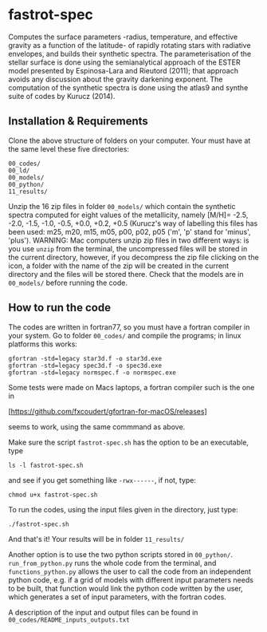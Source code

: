 # fastrot-spec
Computes the surface parameters -radius, temperature, and effective gravity as a function of the latitude- of rapidly rotating stars with radiative envelopes, and builds their synthetic spectra. The parameterisation of the stellar surface is done using the semianalytical approach of the ESTER model presented by Espinosa-Lara and Rieutord (2011); that approach avoids any discussion about the gravity darkening exponent. The computation of the synthetic spectra is done using the atlas9 and synthe suite of codes by Kurucz (2014).

## Installation & Requirements
 
Clone the above structure of folders on your computer. Your must have at the same level these five directories:

```
00_codes/
00_ld/
00_models/
00_python/
11_results/
```
Unzip the 16 zip files in folder ```00_models/``` which contain the synthetic spectra computed for eight values of the metallicity, namely [M/H]= -2.5, -2.0, -1.5, -1.0, -0.5, +0.0, +0.2, +0.5 (Kurucz's way of labelling this files has been used: m25, m20, m15, m05, p00, p02, p05 ('m', 'p' stand for 'minus', 'plus'). WARNING: Mac computers unzip zip files in two different ways: is you use ```unzip``` from the terminal, the uncompressed files will be stored in the current directory, however, if you decompress the zip file clicking on the icon, a folder with the name of the zip will be created in the current directory and the files will be stored there. Check that the models are in ```00_models/``` before running the code.

## How to run the code

The codes are written in fortran77, so you must have a fortran compiler in your system. Go to folder ```00_codes/``` and compile the programs; in linux platforms this works:

```
gfortran -std=legacy star3d.f -o star3d.exe
gfortran -std=legacy spec3d.f -o spec3d.exe
gfortran -std=legacy normspec.f -o normspec.exe
```

Some tests were made on Macs laptops, a fortran compiler such is the one in 

[https://github.com/fxcoudert/gfortran-for-macOS/releases]

seems to work, using the same commmand as above.

Make sure the script ```fastrot-spec.sh``` has the option to be an executable, type 

```
ls -l fastrot-spec.sh
```

and see if you get something like ```-rwx------```,  if not, type:

```
chmod u+x fastrot-spec.sh
```

To run the codes, using the input files given in the directory, just type:

```
./fastrot-spec.sh
```
And that's it! Your results will be in folder ```11_results/``` 

Another option is to use the two python scripts stored in ```00_python/```. ```run_from_python.py``` runs the whole code from the terminal, and ```functions_python.py``` allows the user
to call the code from an independent python code, e.g. if a grid of models with different input parameters needs to be built, that function would link the python code written by the user, 
which generates a set of input parameters, with the fortran codes.





A description of the input and output files can be found in ```00_codes/README_inputs_outputs.txt```

